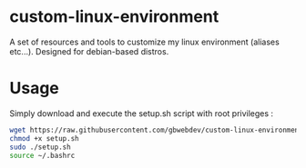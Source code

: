 # custom-linux-environment
A set of resources and tools to customize my linux environment (aliases etc...).
Designed for debian-based distros.

# Usage

Simply download and execute the setup.sh script with root privileges :
```bash
wget https://raw.githubusercontent.com/gbwebdev/custom-linux-environment/main/setup.sh
chmod +x setup.sh
sudo ./setup.sh
source ~/.bashrc
```
